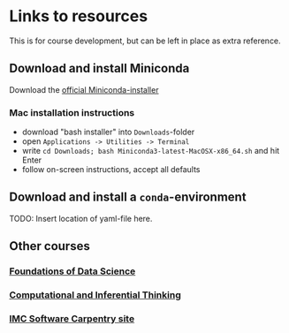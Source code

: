 # Links to resources

This is for course development, but can be left in place as extra reference.

## Download and install Miniconda

Download the [official Miniconda-installer](http://conda.pydata.org/miniconda.html)

### Mac installation instructions

* download "bash installer" into `Downloads`-folder
* open `Applications -> Utilities -> Terminal`
* write `cd Downloads; bash Miniconda3-latest-MacOSX-x86_64.sh` and hit Enter
* follow on-screen instructions, accept all defaults

## Download and install a `conda`-environment

TODO: Insert location of yaml-file here.

## Other courses

### [Foundations of Data Science](http://data8.org/fa16/)

### [Computational and Inferential Thinking](https://www.inferentialthinking.com)

### [IMC Software Carpentry site](https://chrismedrela.github.io/2016-08-22-aarhus/)
